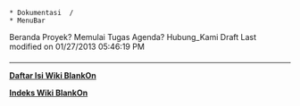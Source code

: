     * Dokumentasi  /
    * MenuBar
Beranda Proyek? Memulai Tugas Agenda? Hubung_Kami Draft
Last modified on 01/27/2013 05:46:19 PM
#### 

---
[**Daftar Isi Wiki BlankOn**](/wiki/DaftarIsi/index.html)
 
[**Indeks Wiki BlankOn**](/wiki/Indeks.html)
